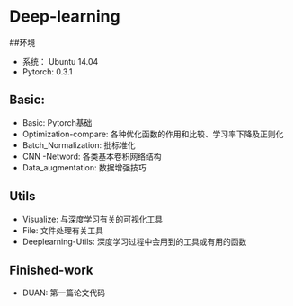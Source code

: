 # Deep-learning
##环境
* 系统： Ubuntu 14.04
* Pytorch: 0.3.1
## Basic:
* Basic: Pytorch基础
* Optimization-compare: 各种优化函数的作用和比较、学习率下降及正则化
* Batch_Normalization: 批标准化
* CNN -Netword: 各类基本卷积网络结构
* Data_augmentation: 数据增强技巧
## Utils
* Visualize: 与深度学习有关的可视化工具
* File: 文件处理有关工具
* Deeplearning-Utils: 深度学习过程中会用到的工具或有用的函数
## Finished-work
* DUAN: 第一篇论文代码
